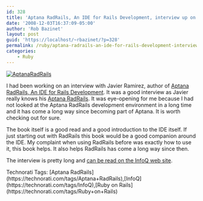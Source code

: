 ```yaml
---
id: 328
title: 'Aptana RadRails, An IDE for Rails Development, interview up on InfoQ'
date: '2008-12-03T16:37:09-05:00'
author: 'Rob Bazinet'
layout: post
guid: 'https://localhost/~rbazinet/?p=328'
permalink: /ruby/aptana-radrails-an-ide-for-rails-development-interview-up-on-infoq/
categories:
    - Ruby
---
```


[![AptanaRadRails](https://accidentaltechnologist.com/files/media/image/WindowsLiveWriter/AptanaRadRailsAnIDEforRailsDevelopmentin_E77E/AptanaRadRails_thumb.png "AptanaRadRails")](https://accidentaltechnologist.com/files/media/image/WindowsLiveWriter/AptanaRadRailsAnIDEforRailsDevelopmentin_E77E/AptanaRadRails_2.png)

I had been working on an interview with Javier Ramirez, author of [Aptana RadRails, An IDE for Rails Development](https://www.packtpub.com/aptana-rapid-rails-development/book). It was a good interview as Javier really knows his [Aptana RadRails](https://www.aptana.com/rails/). It was eye-opening for me because I had not looked at the Aptana RadRails development environment in a long time and it has come a long way since becoming part of Aptana. It is worth checking out for sure.

The book itself is a good read and a good introduction to the IDE itself. If just starting out with RadRails this book would be a good companion around the IDE. My complaint when using RadRails before was exactly how to use it, this book helps. It also helps RadRails has come a long way since then.

The interview is pretty long and [can be read on the InfoQ web site](https://www.infoq.com/articles/javier-ramirez-interview).

<div class="wlWriterEditableSmartContent" id="scid:0767317B-992E-4b12-91E0-4F059A8CECA8:2fef3124-ee22-41dc-adb5-cc2d44f0a427" style="padding-right: 0px; display: inline; padding-left: 0px; float: none; padding-bottom: 0px; margin: 0px; padding-top: 0px">Technorati Tags: [Aptana RadRails](https://technorati.com/tags/Aptana+RadRails),[InfoQ](https://technorati.com/tags/InfoQ),[Ruby on Rails](https://technorati.com/tags/Ruby+on+Rails)</div>